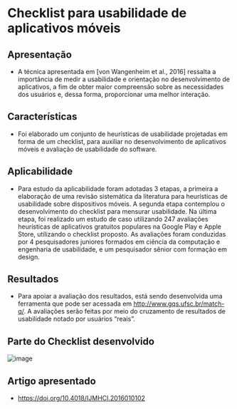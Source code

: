 # Checklist para usabilidade de aplicativos móveis

## Apresentação
 *  A técnica apresentada em [von Wangenheim et al., 2016] ressalta a importância de medir a usabilidade e orientação no 
desenvolvimento de aplicativos, a fim de obter maior compreensão sobre as necessidades dos 
usuários e, dessa forma, proporcionar uma melhor interação.

## Características 
  *  Foi elaborado um conjunto de heurísticas de usabilidade projetadas 
em forma de um checklist, para auxiliar no desenvolvimento de aplicativos móveis e avaliação 
de usabilidade do software. 

## Aplicabilidade
  *  Para estudo da aplicabilidade foram adotadas 3 etapas, a primeira a 
elaboração de uma revisão sistemática da literatura para heurísticas de usabilidade sobre 
dispositivos móveis. A segunda etapa contemplou o desenvolvimento do checklist para mensurar 
usabilidade. Na última etapa, foi realizado um estudo de caso utilizando 247 avaliações 
heurísticas de aplicativos gratuitos populares na Google Play e Apple Store, utilizando o checklist 
proposto. As avaliações foram conduzidas por 4 pesquisadores juniores formados em ciência da 
computação e engenharia de usabilidade, e um pesquisador sênior com formação em design. 
 
 ## Resultados
  * Para apoiar a avaliação dos resultados, está sendo desenvolvida uma ferramenta que pode ser 
acessada em http://www.gqs.ufsc.br/match-q/. A avaliações serão feitas por meio do cruzamento de resultados de usabilidade notado por usuários 
“reais”.

## Parte do Checklist desenvolvido 
![image](https://user-images.githubusercontent.com/49456679/181369625-8f8e30de-ba75-4ec4-9f99-5c69459fafd4.png)




## Artigo apresentado 
  * https://doi.org/10.4018/IJMHCI.2016010102

